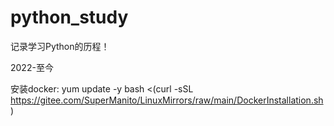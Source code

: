 # python_study
记录学习Python的历程！

2022-至今

安装docker:
yum update -y
bash <(curl -sSL https://gitee.com/SuperManito/LinuxMirrors/raw/main/DockerInstallation.sh)
